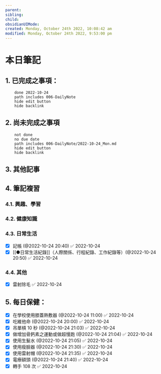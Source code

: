 ```yaml
---
parent: 
sibling: 
child: 
obsidianUIMode: 
created: Monday, October 24th 2022, 10:08:42 am
modified: Monday, October 24th 2022, 9:53:00 pm
---
```


# 本日筆記


## 1. 已完成之事項：
```tasks
	done 2022-10-24
	path includes 006-DailyNote
	hide edit button 
	hide backlink
```

## 2. 尚未完成之事項
```tasks
	not done
	no due date
	path includes 006-DailyNote/2022-10-24_Mon.md
	hide edit button 
	hide backlink
```

## 3. 其他記事

## 4. 筆記複習
### 4.1. 興趣、學習

### 4.2. 健康知識

### 4.3. 日常生活
- [x] 記帳 (@2022-10-24 20:40) ✅ 2022-10-24
- [x] [[●日常生活紀錄]]（人際關係、行程紀錄、工作紀錄等）(@2022-10-24 20:50) ✅ 2022-10-24

### 4.4. 其他
- [x] 雷射除毛 ✅ 2022-10-24

## 5. 每日保健：
- [x] 在學校使用膝蓋熱敷器 (@2022-10-24 11:00) ✅ 2022-10-24
- [x] 吃維他命 (@2022-10-24 20:00) ✅ 2022-10-24
- [x] 吊單槓 10 秒 (@2022-10-24 21:03) ✅ 2022-10-24
- [x] 做增加骨鈣素之運動或做超慢跑 (@2022-10-24 21:04) ✅ 2022-10-24
- [x] 使用生髮水 (@2022-10-24 21:05) ✅ 2022-10-24
- [x] 使用瘦臉器 (@2022-10-24 21:30) ✅ 2022-10-24
- [x] 使用雷射帽 (@2022-10-24 21:35) ✅ 2022-10-24
- [x] 電療額頭 (@2022-10-24 21:40) ✅ 2022-10-24
- [x] 轉手 108 次 ✅ 2022-10-24